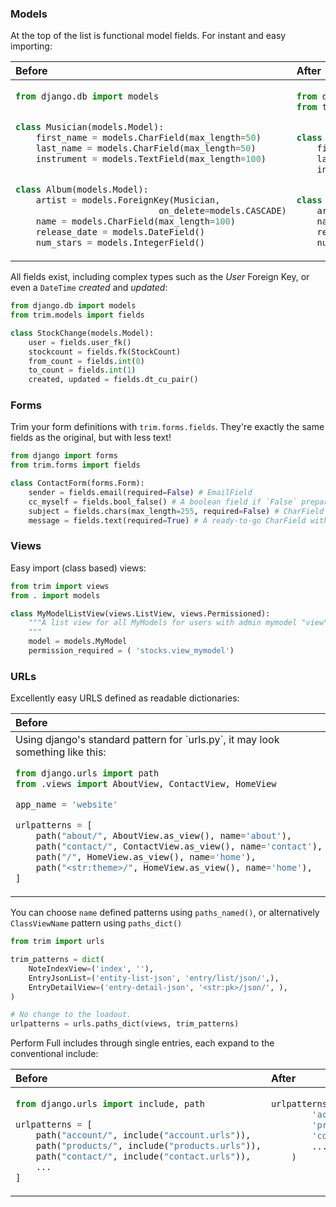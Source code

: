 
### Models

At the top of the list is functional model fields. For instant and easy importing:


<table>
<thead><tr>
  <th align="left">Before</th>
  <th align="left">After</th>
</tr></thead>
<tbody><tr valign="top"><td>

```py
from django.db import models


class Musician(models.Model):
    first_name = models.CharField(max_length=50)
    last_name = models.CharField(max_length=50)
    instrument = models.TextField(max_length=100)


class Album(models.Model):
    artist = models.ForeignKey(Musician,
                            on_delete=models.CASCADE)
    name = models.CharField(max_length=100)
    release_date = models.DateField()
    num_stars = models.IntegerField()
```

</td><td>


```py
from django.db import models
from trim.models import fields


class Musician(models.Model):
    first_name = models.chars(50)
    last_name = models.str(50)    # alias of string or chars
    instrument = models.text(100)


class Album(models.Model):
    artist = models.fk(Musician)
    name = models.chars(100)
    release_date = models.date()
    num_stars = models.int()
```

</td></tbody></table>


All fields exist, including complex types such as the _User_ Foreign Key, or even a `DateTime` _created_ and _updated_:

```py
from django.db import models
from trim.models import fields

class StockChange(models.Model):
    user = fields.user_fk()
    stockcount = fields.fk(StockCount)
    from_count = fields.int(0)
    to_count = fields.int(1)
    created, updated = fields.dt_cu_pair()
```


### Forms

Trim your form definitions with `trim.forms.fields`. They're exactly the same fields as the original, but with less text!


```py
from django import forms
from trim.forms import fields

class ContactForm(forms.Form):
    sender = fields.email(required=False) # EmailField
    cc_myself = fields.bool_false() # A boolean field if `False` prepared
    subject = fields.chars(max_length=255, required=False) # CharField
    message = fields.text(required=True) # A ready-to-go CharField with a TextArea widget
```

### Views

Easy import (class based) views:

```py
from trim import views
from . import models

class MyModelListView(views.ListView, views.Permissioned):
    """A list view for all MyModels for users with admin mymodel "view" permission.
    """
    model = models.MyModel
    permission_required = ( 'stocks.view_mymodel')
```

### URLs

Excellently easy URLS defined as readable dictionaries:


<table>
<thead><tr>
  <th align="left">Before</th>
  <th align="left">After</th>
</tr></thead>
<tbody><tr valign="top"><td>
Using django's standard pattern for `urls.py`, it may look something like this:

```py
from django.urls import path
from .views import AboutView, ContactView, HomeView

app_name = 'website'

urlpatterns = [
    path("about/", AboutView.as_view(), name='about'),
    path("contact/", ContactView.as_view(), name='contact'),
    path("/", HomeView.as_view(), name='home'),
    path("<str:theme>/", HomeView.as_view(), name='home'),
]
```

</td><td>

The `urls.paths_named` accepts the `views` module, and all patterns as keyword arguments.

```py
from trim import urls
from . import views

app_name = 'website'

urlpatterns = urls.paths_named(views,
    about=('AboutView', 'sheet/<str:pk>/',),
    contact=('ContactView', 'contact/',),
    home=('HomeView', ('/', '<str:theme>/'),),
)
```

</td></tbody></table>


You can choose `name` defined patterns using `paths_named()`, or alternatively `ClassViewName` pattern using `paths_dict()`

```py
from trim import urls

trim_patterns = dict(
    NoteIndexView=('index', ''),
    EntryJsonList=('entity-list-json', 'entry/list/json/',),
    EntryDetailView=('entry-detail-json', '<str:pk>/json/', ),
)

# No change to the loadout.
urlpatterns = urls.paths_dict(views, trim_patterns)
```

Perform Full includes through single entries, each expand to the conventional include:

<table>
<thead><tr>
  <th align="left">Before</th>
  <th align="left">After</th>
</tr></thead>
<tbody><tr valign="top"><td>

```py
from django.urls import include, path

urlpatterns = [
    path("account/", include("account.urls")),
    path("products/", include("products.urls")),
    path("contact/", include("contact.urls")),
    ...
]
```

</td><td>


```py
urlpatterns = urls.path_includes(
        'account',
        'products',
        'contact',
        ...
    )
```

</td></tbody></table>
